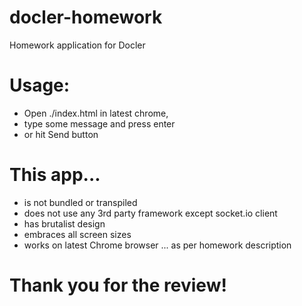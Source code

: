 # docler-homework
Homework application for Docler

# Usage:
- Open ./index.html in latest chrome, 
- type some message and press enter
- or hit Send button

# This app...
- is not bundled or transpiled
- does not use any 3rd party framework except socket.io client
- has brutalist design
- embraces all screen sizes
- works on latest Chrome browser
... as per homework description

# Thank you for the review!
